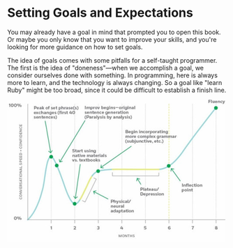 # Setting Goals and Expectations

You may already have a goal in mind that prompted you to open this book. Or maybe you only know that you want to improve your skills, and you're looking for more guidance on how to set goals. 

The idea of goals comes with some pitfalls for a self-taught programmer. The first is the idea of "doneness"—when we accomplish a goal, we consider ourselves done with something. In programming, here is always more to learn, and the technology is always changing. So a goal like "learn Ruby" might be too broad, since it could be difficult to establish a finish line.



![](6597926286215011610.jpg)